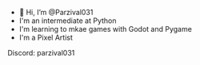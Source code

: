 - 👋 Hi, I’m @Parzival031
- I'm an intermediate at Python
- I'm learning to mkae games with Godot and Pygame
- I'm a Pixel Artist
  
Discord: parzival031

<!---
Parzival031/Parzival031 is a ✨ special ✨ repository because its `README.md` (this file) appears on your GitHub profile.
You can click the Preview link to take a look at your changes.
--->
